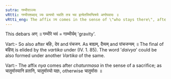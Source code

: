 ```yaml
---
sutra: गम्भीराञ्ञ्यः
vRtti: गम्भीरशब्दाद् ञ्यः प्रत्ययो भवति तत्र भव इत्येतस्मिन्विषये अणोपवादः ॥
vRtti_eng: The affix ञ्य comes in the sense of \"who stays there\", after the word \"_gambhira_\".
---
```

This debars अण् ॥ गम्भीरे भवं = गाम्भीर्यम् 'gravity'.

Vart:- So also after बहिः, देव and पंचजन. As बाह्यम्, दैव्यम् and पांचजन्यम् ॥ The final of बहिस् is elided by the _vartika_ under (IV. 1. 85). The word '_daivya_' could be also formed under another _Vartika_ of the same.

Vart:- The affix _nya_ comes after _chaturmasa_ in the sense of a sacrifice; as चातुर्मास्यानि व्रतानि, चातुर्मास्यो यज्ञः, otherwise चातुर्मासः ॥
